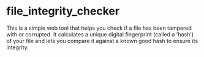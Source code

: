 # file_integrity_checker
This is a simple web tool that helps you check if a file has been tampered with or corrupted. It calculates a unique digital fingerprint (called a 'hash') of your file and lets you compare it against a known good hash to ensure its integrity.
